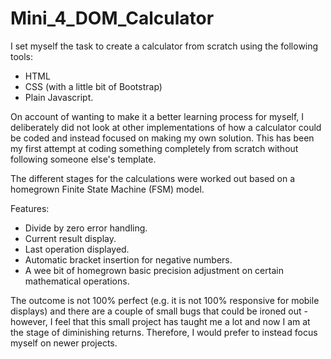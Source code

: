 # Mini_4_DOM_Calculator

I set myself the task to create a calculator from scratch using the following tools:

- HTML
- CSS (with a little bit of Bootstrap)
- Plain Javascript.

On account of wanting to make it a better learning process for myself, I deliberately did not look at other implementations of how a calculator could be coded and instead focused on making my own solution. This has been my first attempt at coding something completely from scratch without following someone else's template.

The different stages for the calculations were worked out based on a homegrown Finite State Machine (FSM) model.

Features:

- Divide by zero error handling.
- Current result display.
- Last operation displayed.
- Automatic bracket insertion for negative numbers.
- A wee bit of homegrown basic precision adjustment on certain mathematical operations.

The outcome is not 100% perfect (e.g. it is not 100% responsive for mobile displays) and there are a couple of small bugs that could be ironed out - however, I feel that this small project has taught me a lot and now I am at the stage of diminishing returns. Therefore, I would prefer to instead focus myself on newer projects. 
